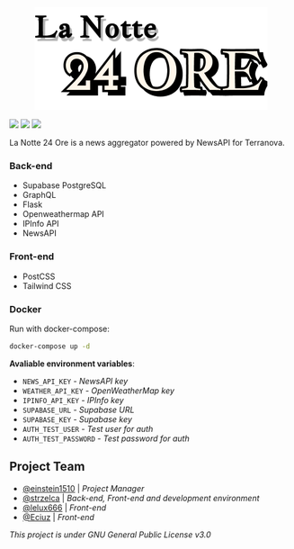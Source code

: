 <p align="center"><img src="https://github.com/owosrl/LaNotte24Ore/raw/main/web/static/assets/img/logo/logo_nobg.png"></img></p>

![](https://github.com/strzelca/LaNotte24Ore/actions/workflows/production.yaml/badge.svg) ![](https://img.shields.io/github/license/strzelca/LaNotte24Ore) ![](https://img.shields.io/github/languages/top/strzelca/LaNotte24Ore)

La Notte 24 Ore is a news aggregator powered by NewsAPI for Terranova.


### **Back-end**
* Supabase PostgreSQL
* GraphQL
* Flask
* Openweathermap API
* IPInfo API
* NewsAPI

### **Front-end**
* PostCSS
* Tailwind CSS


### **Docker**
Run with docker-compose:

```bash
docker-compose up -d
```

**Avaliable environment variables**:

* `NEWS_API_KEY` - _NewsAPI key_
* `WEATHER_API_KEY` - _OpenWeatherMap key_
* `IPINFO_API_KEY` - _IPInfo key_
* `SUPABASE_URL` - _Supabase URL_
* `SUPABASE_KEY` - _Supabase key_
* `AUTH_TEST_USER` - _Test user for auth_
* `AUTH_TEST_PASSWORD` - _Test password for auth_

## **Project Team**

- [@einstein1510](https://github.com/einstein1510) | _Project Manager_
- [@strzelca](https://github.com/strzelca) | _Back-end, Front-end and development environment_
- [@lelux666](https://github.com/lelux666)  | _Front-end_
- [@Eciuz](https://github.com/Eciuz) | _Front-end_



_This project is under GNU General Public License v3.0_
